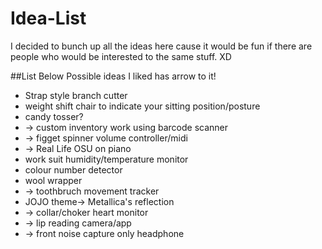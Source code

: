 # Idea-List
I decided to bunch up all the ideas here cause it would be fun if there are people who would be interested to the same stuff. XD

##List Below
Possible ideas I liked has arrow to it!

- Strap style branch cutter
- weight shift chair to indicate your sitting position/posture
- candy tosser?
- -> custom inventory work using barcode scanner
- -> figget spinner volume controller/midi
- -> Real Life OSU on piano
- work suit humidity/temperature monitor
- colour number detector
- wool wrapper
- -> toothbruch movement tracker
- JOJO theme-> Metallica's reflection
- -> collar/choker heart monitor
- -> lip reading camera/app
- -> front noise capture only headphone
